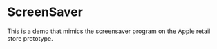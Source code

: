 # ScreenSaver
This is a demo that mimics the screensaver program on the Apple retail store prototype.
